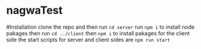# nagwaTest

#Installation
clone the repo and then run `cd server`
run `npm i` to install node pakages
then run `cd ../client` then `npm i` to install pakages for the client side
the start scripts for server and client sides are `npm run start`
